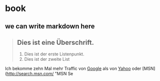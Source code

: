 # book

## we can write markdown here

> ## Dies ist eine Überschrift.
> 
> 1.   Dies ist der erste Listenpunkt.
> 2.   Dies ist der zweite List

Ich bekomme zehn Mal mehr Traffic von [Google](http://google.com/ "Google")
als von [Yahoo](http://search.yahoo.com/ "Yahoo Search") oder
[MSN](http://search.msn.com/ "MSN Se
